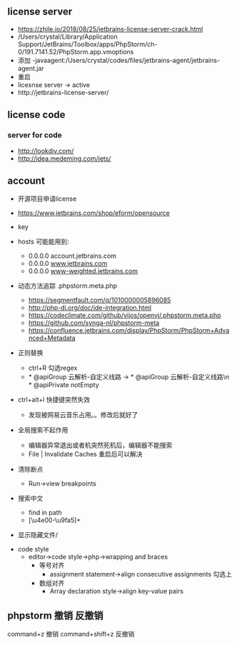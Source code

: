 ## license server
- https://zhile.io/2018/08/25/jetbrains-license-server-crack.html
- /Users/crystal/Library/Application Support/JetBrains/Toolbox/apps/PhpStorm/ch-0/191.7141.52/PhpStorm.app.vmoptions
- 添加 -javaagent:/Users/crystal/codes/files/jetbrains-agent/jetbrains-agent.jar
- 重启
- licesnse server -> active
- http://jetbrains-license-server/


## license code
### server for code
- http://lookdiv.com/
- http://idea.medeming.com/jets/

## account
- 开源项目申请license
- https://www.jetbrains.com/shop/eform/opensource


- key


- hosts 可能能用到:
	- 0.0.0.0 account.jetbrains.com
	- 0.0.0.0 www.jetbrains.com
	- 0.0.0.0 www-weighted.jetbrains.com



* 动态方法追踪 .phpstorm.meta.php
    * https://segmentfault.com/q/1010000005896085
    * http://php-di.org/doc/ide-integration.html
    * https://codeclimate.com/github/vijos/openvj/.phpstorm.meta.php
    * https://github.com/synga-nl/phpstorm-meta
    * https://confluence.jetbrains.com/display/PhpStorm/PhpStorm+Advanced+Metadata
    
    
* 正则替换
    * ctrl+R 勾选regex
    * \* @apiGroup 云解析-自定义线路 -> \* @apiGroup 云解析-自定义线路\n     * @apiPrivate notEmpty
    
    
* ctrl+alt+l 快捷键突然失效
    * 发现被网易云音乐占用。。修改后就好了
    
* 全局搜索不起作用
    * 编辑器异常退出或者机突然死机后，编辑器不能搜索
    * File | Invalidate Caches 重启后可以解决
    
    
* 清除断点
  * Run->view breakpoints  
  
* 搜索中文
	* find in path
	* [\u4e00-\u9fa5]+   
  
* 显示隐藏文件/ 

- code style
	- editor->code style->php->wrapping and braces
		- 等号对齐
			- assignment statement->align consecutive assignments 勾选上 
		- 数组对齐
   			- Array declaration style->align key-value pairs
   
## phpstorm 撤销 反撤销
command+z 撤销
command+shift+z 反撤销   